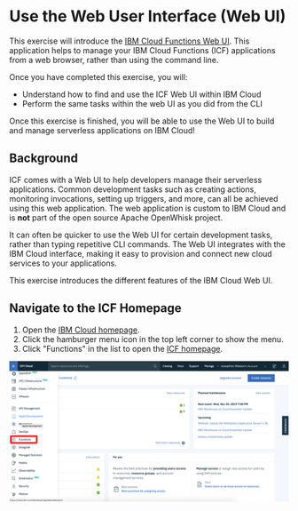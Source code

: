 # Use the Web User Interface (Web UI)

This exercise will introduce the [IBM Cloud Functions Web UI](https://cloud.ibm.com/functions/). This application helps to manage your IBM Cloud Functions (ICF) applications from a web browser, rather than using the command line.

Once you have completed this exercise, you will:

* Understand how to find and use the ICF Web UI within IBM Cloud
* Perform the same tasks within the web UI as you did from the CLI

Once this exercise is finished, you will be able to use the Web UI to build and manage serverless applications on IBM Cloud!

## Background

ICF comes with a Web UI to help developers manage their serverless applications. Common development tasks such as creating actions, monitoring invocations, setting up triggers, and more, can all be achieved using this web application. The web application is custom to IBM Cloud and is **not** part of the open source Apache OpenWhisk project.

It can often be quicker to use the Web UI for certain development tasks, rather than typing repetitive CLI commands. The Web UI integrates with the IBM Cloud interface, making it easy to provision and connect new cloud services to your applications.

This exercise introduces  the different features of the IBM Cloud Web UI.

## Navigate to the ICF Homepage

1. Open the [IBM Cloud homepage](https://cloud.ibm.com/).
2. Click the hamburger menu icon in the top left corner to show the menu.
3. Click "Functions" in the list to open the [ICF homepage](https://cloud.ibm.com/functions/).

![IBM Cloud Functions homepage](images/101-ex5-homepage.png)
